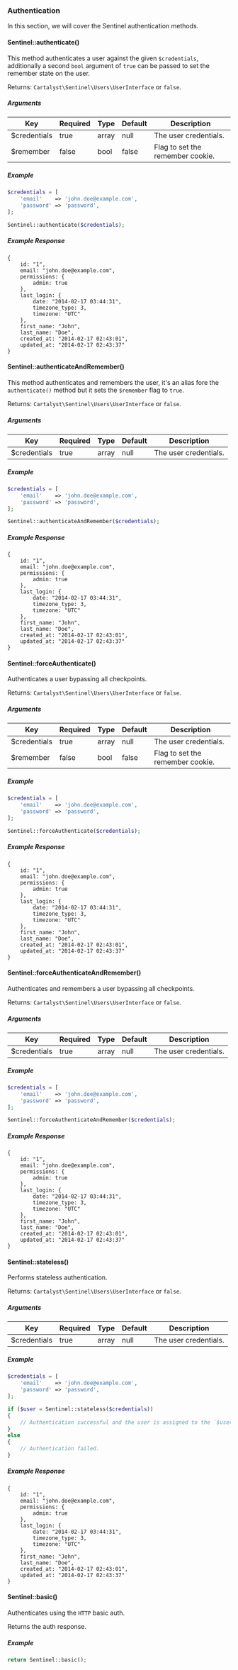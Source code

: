### Authentication

In this section, we will cover the Sentinel authentication methods.

#### Sentinel::authenticate()

This method authenticates a user against the given `$credentials`, additionally a second `bool` argument of `true` can be passed to set the remember state on the user.

Returns: `Cartalyst\Sentinel\Users\UserInterface` or `false`.

##### Arguments

Key          | Required | Type  | Default | Description
------------ | -------- | ----- | ------- | ------------------------------------
$credentials | true     | array | null    | The user credentials.
$remember    | false    | bool  | false   | Flag to set the remember cookie.

##### Example

```php
$credentials = [
	'email'    => 'john.doe@example.com',
	'password' => 'password',
];

Sentinel::authenticate($credentials);
```

##### Example Response

```
{
	id: "1",
	email: "john.doe@example.com",
	permissions: {
		admin: true
	},
	last_login: {
		date: "2014-02-17 03:44:31",
		timezone_type: 3,
		timezone: "UTC"
	},
	first_name: "John",
	last_name: "Doe",
	created_at: "2014-02-17 02:43:01",
	updated_at: "2014-02-17 02:43:37"
}
```

#### Sentinel::authenticateAndRemember()

This method authenticates and remembers the user, it's an alias fore the `authenticate()` method but it sets the `$remember` flag to `true`.

Returns: `Cartalyst\Sentinel\Users\UserInterface` or `false`.

##### Arguments

Key          | Required | Type  | Default | Description
------------ | -------- | ----- | ------- | ------------------------------------
$credentials | true     | array | null    | The user credentials.

##### Example

```php
$credentials = [
	'email'    => 'john.doe@example.com',
	'password' => 'password',
];

Sentinel::authenticateAndRemember($credentials);
```

##### Example Response

```
{
	id: "1",
	email: "john.doe@example.com",
	permissions: {
		admin: true
	},
	last_login: {
		date: "2014-02-17 03:44:31",
		timezone_type: 3,
		timezone: "UTC"
	},
	first_name: "John",
	last_name: "Doe",
	created_at: "2014-02-17 02:43:01",
	updated_at: "2014-02-17 02:43:37"
}
```

#### Sentinel::forceAuthenticate()

Authenticates a user bypassing all checkpoints.

Returns: `Cartalyst\Sentinel\Users\UserInterface` or `false`.

##### Arguments

Key          | Required | Type  | Default | Description
------------ | -------- | ----- | ------- | ------------------------------------
$credentials | true     | array | null    | The user credentials.
$remember    | false    | bool  | false   | Flag to set the remember cookie.

##### Example

```php
$credentials = [
	'email'    => 'john.doe@example.com',
	'password' => 'password',
];

Sentinel::forceAuthenticate($credentials);
```

##### Example Response

```
{
	id: "1",
	email: "john.doe@example.com",
	permissions: {
		admin: true
	},
	last_login: {
		date: "2014-02-17 03:44:31",
		timezone_type: 3,
		timezone: "UTC"
	},
	first_name: "John",
	last_name: "Doe",
	created_at: "2014-02-17 02:43:01",
	updated_at: "2014-02-17 02:43:37"
}
```

#### Sentinel::forceAuthenticateAndRemember()

Authenticates and remembers a user bypassing all checkpoints.

Returns: `Cartalyst\Sentinel\Users\UserInterface` or `false`.

##### Arguments

Key          | Required | Type  | Default | Description
------------ | -------- | ----- | ------- | ------------------------------------
$credentials | true     | array | null    | The user credentials.

##### Example

```php
$credentials = [
	'email'    => 'john.doe@example.com',
	'password' => 'password',
];

Sentinel::forceAuthenticateAndRemember($credentials);
```

##### Example Response

```
{
	id: "1",
	email: "john.doe@example.com",
	permissions: {
		admin: true
	},
	last_login: {
		date: "2014-02-17 03:44:31",
		timezone_type: 3,
		timezone: "UTC"
	},
	first_name: "John",
	last_name: "Doe",
	created_at: "2014-02-17 02:43:01",
	updated_at: "2014-02-17 02:43:37"
}
```

#### Sentinel::stateless()

Performs stateless authentication.

Returns: `Cartalyst\Sentinel\Users\UserInterface` or `false`.

##### Arguments

Key          | Required | Type  | Default | Description
------------ | -------- | ----- | ------- | ------------------------------------
$credentials | true     | array | null    | The user credentials.

##### Example

```php
$credentials = [
	'email'    => 'john.doe@example.com',
	'password' => 'password',
];

if ($user = Sentinel::stateless($credentials))
{
	// Authentication successful and the user is assigned to the `$user` variable.
}
else
{
	// Authentication failed.
}
```

##### Example Response

```
{
	id: "1",
	email: "john.doe@example.com",
	permissions: {
		admin: true
	},
	last_login: {
		date: "2014-02-17 03:44:31",
		timezone_type: 3,
		timezone: "UTC"
	},
	first_name: "John",
	last_name: "Doe",
	created_at: "2014-02-17 02:43:01",
	updated_at: "2014-02-17 02:43:37"
}
```

#### Sentinel::basic()

Authenticates using the `HTTP` basic auth.

Returns the auth response.

##### Example

```php
return Sentinel::basic();
```
